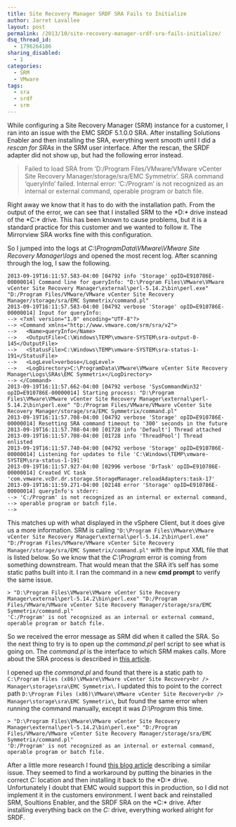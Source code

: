 ```yaml
---
title: Site Recovery Manager SRDF SRA Fails to Initialize
author: Jarret Lavallee
layout: post
permalink: /2013/10/site-recovery-manager-srdf-sra-fails-initialize/
dsq_thread_id:
  - 1796264186
sharing_disabled:
  - 1
categories:
  - SRM
  - VMware
tags:
  - sra
  - srdf
  - srm
---
```

While configuring a Site Recovery Manager (SRM) instance for a customer, I ran into an issue with the EMC SRDF 5.1.0.0 SRA. After installing Solutions Enabler and then installing the SRA, everything went smooth until I did a *rescan for SRAs* in the SRM user interface. After the rescan, the SRDF adapter did not show up, but had the following error instead.

> Failed to load SRA from &#8216;D:/Program Files/VMware/VMware vCenter Site Recovery Manager/storage/sra/EMC Symmetrix&#8217;. SRA command &#8216;queryInfo&#8217; failed. Internal error: &#8216;C:/Program&#8217; is not recognized as an internal or external command, operable program or batch file.

Right away we know that it has to do with the installation path. From the output of the error, we can see that I installed SRM to the &#42;D:&#42; drive instead of the &#42;C:&#42; drive. This has been known to cause problems, but it is a standard practice for this customer and we wanted to follow it. The Mirrorview SRA works fine with this configuration.

So I jumped into the logs at *C:\ProgramData\VMware\VMware Site Recovery Manager\logs* and opened the most recent log. After scanning through the log, I saw the following.

    2013-09-19T16:11:57.583-04:00 [04792 info 'Storage' opID=E910786E-00000014] Command line for queryInfo: "D:\Program Files\VMware\VMware vCenter Site Recovery Manager\external\perl-5.14.2\bin\perl.exe" "D:/Program Files/VMware/VMware vCenter Site Recovery Manager/storage/sra/EMC Symmetrix/command.pl"
    2013-09-19T16:11:57.583-04:00 [04792 verbose 'Storage' opID=E910786E-00000014] Input for queryInfo:
    --> <?xml version="1.0" encoding="UTF-8"?>
    --> <Command xmlns="http://www.vmware.com/srm/sra/v2">
    -->   <Name>queryInfo</Name>
    -->   <OutputFile>C:\Windows\TEMP\vmware-SYSTEM\sra-output-0-145</OutputFile>
    -->   <StatusFile>C:\Windows\TEMP\vmware-SYSTEM\sra-status-1-191</StatusFile>
    -->   <LogLevel>verbose</LogLevel>
    -->   <LogDirectory>C:\ProgramData\VMware\VMware vCenter Site Recovery Manager\Logs\SRAs\EMC Symmetrix</LogDirectory>
    --> </Command>
    2013-09-19T16:11:57.662-04:00 [04792 verbose 'SysCommandWin32' opID=E910786E-00000014] Starting process: "D:\Program Files\VMware\VMware vCenter Site Recovery Manager\external\perl-5.14.2\bin\perl.exe" "D:/Program Files/VMware/VMware vCenter Site Recovery Manager/storage/sra/EMC Symmetrix/command.pl"
    2013-09-19T16:11:57.708-04:00 [04792 verbose 'Storage' opID=E910786E-00000014] Resetting SRA command timeout to '300' seconds in the future
    2013-09-19T16:11:57.708-04:00 [01728 info 'Default'] Thread attached
    2013-09-19T16:11:57.708-04:00 [01728 info 'ThreadPool'] Thread enlisted
    2013-09-19T16:11:57.740-04:00 [04792 verbose 'Storage' opID=E910786E-00000014] Listening for updates to file 'C:\Windows\TEMP\vmware-SYSTEM\sra-status-1-191'
    2013-09-19T16:11:57.927-04:00 [02996 verbose 'DrTask' opID=E910786E-00000014] Created VC task 'com.vmware.vcDr.dr.storage.StorageManager.reloadAdapters:task-17'
    2013-09-19T16:11:59.271-04:00 [02148 error 'Storage' opID=E910786E-00000014] queryInfo's stderr:
    --> 'C:/Program' is not recognized as an internal or external command,
    --> operable program or batch file.
    --> 
    

This matches up with what displayed in the vSphere Client, but it does give us a more information. SRM is calling `"D:\Program Files\VMware\VMware vCenter Site Recovery Manager\external\perl-5.14.2\bin\perl.exe" "D:/Program Files/VMware/VMware vCenter Site Recovery Manager/storage/sra/EMC Symmetrix/command.pl"` with the input XML file that is listed below. So we know that the *C:\Program* error is coming from something downstream. That would mean that the SRA it&#8217;s self has some static paths built into it. I ran the command in a new **cmd prompt** to verify the same issue.

    > "D:\Program Files\VMware\VMware vCenter Site Recovery Manager\external\perl-5.14.2\bin\perl.exe" "D:/Program Files/VMware/VMware vCenter Site Recovery Manager/storage/sra/EMC Symmetrix/command.pl"
    'C:/Program' is not recognized as an internal or external command, operable program or batch file.
    

So we received the error message as SRM did when it called the SRA. So the next thing to try is to open up the *command.pl* perl script to see what is going on. The *command.pl* is the interface to which SRM makes calls. More about the SRA process is described in <a href="http://virtuallyhyper.com/2012/03/how-does-srm-communicate-with-the-array/" onclick="javascript:_gaq.push(['_trackEvent','outbound-article','http://virtuallyhyper.com/2012/03/how-does-srm-communicate-with-the-array/']);">this article</a>.

I opened up the *command.pl* and found that there is a static path to `C:\Program Files (x86)\VMware\VMware vCenter Site Recovery<br />
Manager\storage\sra\EMC Symmetrix\`. I updated this to point to the correct path `D:\Program Files (x86)\VMware\VMware vCenter Site Recovery<br />
Manager\storage\sra\EMC Symmetrix\`, but found the same error when running the command manually, except it was *D:\Program* this time.

    > "D:\Program Files\VMware\VMware vCenter Site Recovery Manager\external\perl-5.14.2\bin\perl.exe" "D:/Program Files/VMware/VMware vCenter Site Recovery Manager/storage/sra/EMC Symmetrix/command.pl"
    'D:/Program' is not recognized as an internal or external command, operable program or batch file.
    

After a little more research I found <a href="http://blog.stfu.se/?p=308" onclick="javascript:_gaq.push(['_trackEvent','outbound-article','http://blog.stfu.se/?p=308']);">this blog article</a> describing a similar issue. They seemed to find a workaround by putting the binaries in the correct *C:* location and then installing it back to the &#42;D:&#42; drive. Unfortunately I doubt that EMC would support this in production, so I did not implement it in the customers environment. I went back and reinstalled SRM, Soultions Enabler, and the SRDF SRA on the &#42;C:&#42; drive. After installing everything back on the *C:* drive, everything worked alright for SRDF.

<p class="wp-flattr-button">
  <a class="FlattrButton" style="display:none;" href="http://virtuallyhyper.com/2013/10/site-recovery-manager-srdf-sra-fails-initialize/" title=" Site Recovery Manager SRDF SRA Fails to Initialize" rev="flattr;uid:virtuallyhyper;language:en_GB;category:text;tags:sra,srdf,srm,blog;button:compact;">While configuring a Site Recovery Manager (SRM) instance for a customer, I ran into an issue with the EMC SRDF 5.1.0.0 SRA. After installing Solutions Enabler and then installing the...</a>
</p>